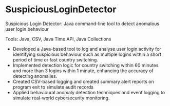 # SuspiciousLoginDetector
Suspicious Login Detector: Java command-line tool to detect anomalous user login behaviour

Tools: Java, CSV, Java Time API, Java Collections

- Developed a Java-based tool to log and analyse user login activity for identifying suspicious behaviour such as multiple logins within a short period of time or fast country switching.
- Implemented detection logic for country switching within 60 minutes and more than 3 logins within 1 minute, enhancing the accuracy of detecting anomalies.
- Created CSV-based logging and created summary alert reports on program exit to simulate audit records
- Applied behavioural anomaly detection techniques and event logging to simulate real-world cybersecurity monitoring.
